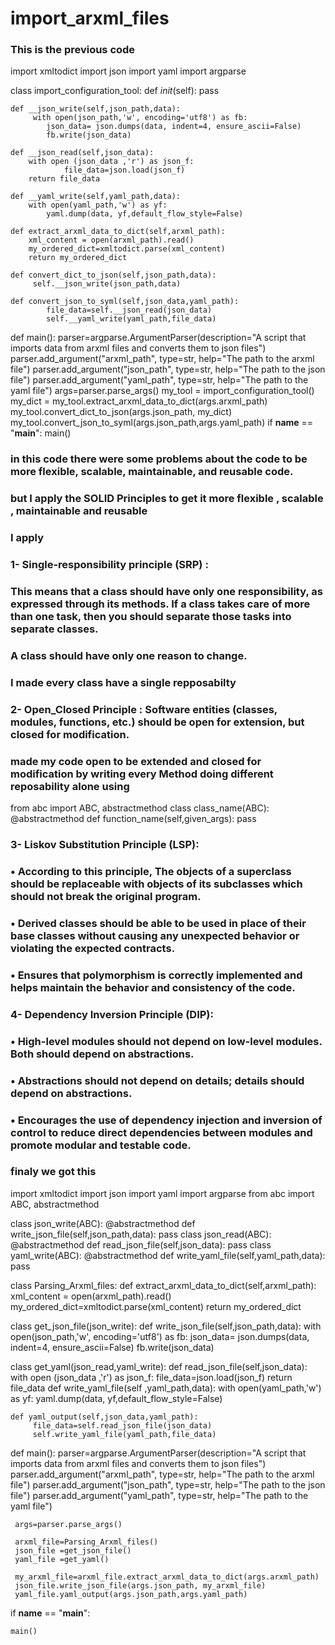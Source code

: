 # import_arxml_files
### This is the previous code 



import xmltodict
import json
import yaml
import argparse

class import_configuration_tool:
    def _init_(self):
            pass
            
    def __json_write(self,json_path,data):
         with open(json_path,'w', encoding='utf8') as fb:
            json_data= json.dumps(data, indent=4, ensure_ascii=False)
            fb.write(json_data)
            
    def __json_read(self,json_data):
        with open (json_data ,'r') as json_f:
                file_data=json.load(json_f)
        return file_data          
        
    def __yaml_write(self,yaml_path,data):
        with open(yaml_path,'w') as yf:
            yaml.dump(data, yf,default_flow_style=False)
            
    def extract_arxml_data_to_dict(self,arxml_path):
        xml_content = open(arxml_path).read()
        my_ordered_dict=xmltodict.parse(xml_content)
        return my_ordered_dict
        
    def convert_dict_to_json(self,json_path,data):
         self.__json_write(json_path,data)
         
    def convert_json_to_syml(self,json_data,yaml_path):
            file_data=self.__json_read(json_data)
            self.__yaml_write(yaml_path,file_data)
            
def main():
     parser=argparse.ArgumentParser(description="A script that imports data from arxml files and converts them to json files")
     parser.add_argument("arxml_path", type=str, help="The path to the arxml file")
     parser.add_argument("json_path", type=str, help="The path to the json file")
     parser.add_argument("yaml_path", type=str, help="The path to the yaml file")
     args=parser.parse_args()
     my_tool = import_configuration_tool()
     my_dict = my_tool.extract_arxml_data_to_dict(args.arxml_path)
     my_tool.convert_dict_to_json(args.json_path, my_dict)
     my_tool.convert_json_to_syml(args.json_path,args.yaml_path)
if __name__ == "__main__":
    main()

    
    
### in this code there were some problems about the code to be more flexible, scalable, maintainable, and reusable code.
### but I apply the SOLID Principles to get it more flexible , scalable , maintainable and reusable 
### I apply 
### 1- Single-responsibility principle (SRP) :
### This means that a class should have only one responsibility, as expressed through its methods. If a class takes care of more than one task, then you should separate those tasks into separate classes.
### A class should have only one reason to change.
### I made every class have a single repposabilty 
### 2- Open_Closed Principle : Software entities (classes, modules, functions, etc.) should be open for extension, but closed for modification.
### made my code open to be extended and closed for modification by writing every Method doing different reposability alone using 
from abc import ABC, abstractmethod
class class_name(ABC):
    @abstractmethod
    def function_name(self,given_args):
        pass
### 3- Liskov Substitution Principle (LSP):
### • According to this principle, The objects of a superclass should be replaceable with objects of its subclasses which should not break the original program.
### • Derived classes should be able to be used in place of their base classes without causing any unexpected behavior or violating the expected contracts.
### • Ensures that polymorphism is correctly implemented and helps maintain the behavior and consistency of the code.

### 4- Dependency Inversion Principle (DIP):
### • High-level modules should not depend on low-level modules. Both should depend on abstractions.
### • Abstractions should not depend on details; details should depend on abstractions.
### • Encourages the use of dependency injection and inversion of control to reduce direct dependencies between modules and promote modular and testable code.
### finaly we got this 

import xmltodict
import json
import yaml
import argparse
from abc import ABC, abstractmethod


class json_write(ABC):
    @abstractmethod
    def write_json_file(self,json_path,data):
        pass
class json_read(ABC):
    @abstractmethod
    def read_json_file(self,json_data):
        pass
class yaml_write(ABC):
    @abstractmethod
    def write_yaml_file(self,yaml_path,data):
        pass

class Parsing_Arxml_files:
    def extract_arxml_data_to_dict(self,arxml_path):
        xml_content = open(arxml_path).read()
        my_ordered_dict=xmltodict.parse(xml_content)
        return my_ordered_dict
    
class get_json_file(json_write):
     def write_json_file(self,json_path,data):
         with open(json_path,'w', encoding='utf8') as fb:
            json_data= json.dumps(data, indent=4, ensure_ascii=False)
            fb.write(json_data)

class get_yaml(json_read,yaml_write):
    def read_json_file(self,json_data):
        with open (json_data ,'r') as json_f:
                file_data=json.load(json_f)
        return file_data
    def write_yaml_file(self ,yaml_path,data):
        with open(yaml_path,'w') as yf:
            yaml.dump(data, yf,default_flow_style=False)

    def yaml_output(self,json_data,yaml_path):
         file_data=self.read_json_file(json_data)
         self.write_yaml_file(yaml_path,file_data)
          
         
def main():
     parser=argparse.ArgumentParser(description="A script that imports data from arxml files and converts them to json files")
     parser.add_argument("arxml_path", type=str, help="The path to the arxml file")
     parser.add_argument("json_path", type=str, help="The path to the json file")
     parser.add_argument("yaml_path", type=str, help="The path to the yaml file")

     args=parser.parse_args()
     
     arxml_file=Parsing_Arxml_files()
     json_file =get_json_file()
     yaml_file =get_yaml()

     my_arxml_file=arxml_file.extract_arxml_data_to_dict(args.arxml_path)
     json_file.write_json_file(args.json_path, my_arxml_file)
     yaml_file.yaml_output(args.json_path,args.yaml_path)
    
if __name__ == "__main__":

    main()







